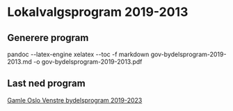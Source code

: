 # Lokalvalgsprogram 2019-2013

## Generere program

  pandoc --latex-engine xelatex --toc -f markdown gov-bydelsprogram-2019-2013.md -o gov-bydelsprogram-2019-2013.pdf
  
## Last ned program

  [Gamle Oslo Venstre bydelsprogram 2019-2023](https://github.com/gamle-oslo-venstre/program/raw/master/gov-bydelsprogram-2019-2013.pdf)
